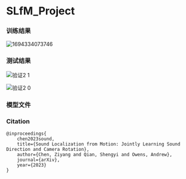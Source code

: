 # SLfM_Project

### 训练结果
![1694334073746](https://github.com/qiu-xiaoqi/SLfM_Project/assets/119273966/aca81c7f-5a43-414a-b630-5cd5d38eb2fb)
### 测试结果
![验证2 1](https://github.com/qiu-xiaoqi/SLfM_Project/assets/119273966/8129d674-bd5e-4656-b982-8acf57009a3f)

![验证2 0](https://github.com/qiu-xiaoqi/SLfM_Project/assets/119273966/30601327-857f-4b6a-ab13-4b91bfbd9ebf)

### 模型文件

### Citation
~~~
@inproceedings{
    chen2023sound,
    title={Sound Localization from Motion: Jointly Learning Sound Direction and Camera Rotation},
    author={Chen, Ziyang and Qian, Shengyi and Owens, Andrew},
    journal={arXiv},
    year={2023}
}
